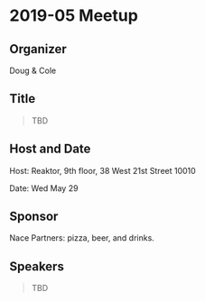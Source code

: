 # 2019-05 Meetup

## Organizer

Doug & Cole

## Title

> TBD

## Host and Date

Host: Reaktor, 9th floor, 38 West 21st Street 10010

Date: Wed May 29


## Sponsor

Nace Partners: pizza, beer, and drinks.

## Speakers

> TBD

